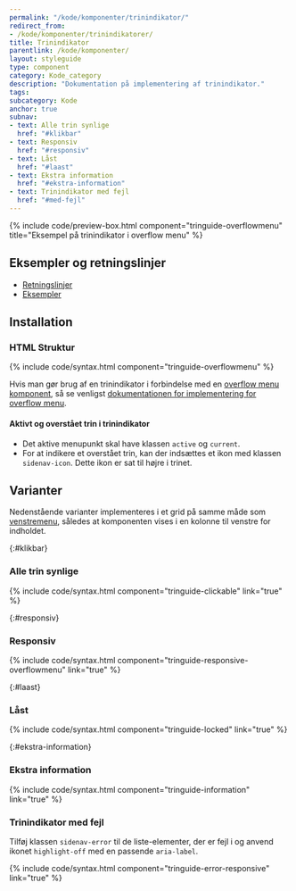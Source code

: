 ```yaml
---
permalink: "/kode/komponenter/trinindikator/"
redirect_from:
- /kode/komponenter/trinindikatorer/
title: Trinindikator
parentlink: /kode/komponenter/
layout: styleguide
type: component
category: Kode_category
description: "Dokumentation på implementering af trinindikator."
tags:
subcategory: Kode
anchor: true
subnav:
- text: Alle trin synlige
  href: "#klikbar"
- text: Responsiv
  href: "#responsiv"
- text: Låst
  href: "#laast"
- text: Ekstra information
  href: "#ekstra-information"
- text: Trinindikator med fejl
  href: "#med-fejl"
---
```


{% include code/preview-box.html component="tringuide-overflowmenu" title="Eksempel på trinindikator i overflow menu" %}

## Eksempler og retningslinjer
<ul class="nobullet-list">
    <li><a href="/komponenter/trinindikator/#retningslinjer">Retningslinjer</a></li>
    <li><a href="/komponenter/trinindikator/">Eksempler</a></li>
</ul>

## Installation

### HTML Struktur

{% include code/syntax.html component="tringuide-overflowmenu" %}

Hvis man gør brug af en trinindikator i forbindelse med en <a href="/komponenter/overflowmenu/">overflow menu komponent</a>, så se venligst <a href="/kode/komponenter/overflowmenu/">dokumentationen for implementering for overflow menu</a>.

#### Aktivt og overstået trin i trinindikator

- Det aktive menupunkt skal have klassen `active` og `current`.
- For at indikere et overstået trin, kan der indsættes et ikon med klassen `sidenav-icon`. Dette ikon er sat til højre i trinet.

## Varianter

Nedenstående varianter implementeres i et grid på samme måde som <a href="/komponenter/venstremenu/">venstremenu</a>, således at komponenten vises i en kolonne til venstre for indholdet.

{:#klikbar}
### Alle trin synlige
{% include code/syntax.html component="tringuide-clickable" link="true" %}

{:#responsiv}
### Responsiv
{% include code/syntax.html component="tringuide-responsive-overflowmenu" link="true" %}

{:#laast}
### Låst
{% include code/syntax.html component="tringuide-locked" link="true" %}

{:#ekstra-information}
### Ekstra information
{% include code/syntax.html component="tringuide-information" link="true" %}

### Trinindikator med fejl

Tilføj klassen `sidenav-error` til de liste-elementer, der er fejl i og anvend ikonet `highlight-off` med en passende `aria-label`.

{% include code/syntax.html component="tringuide-error-responsive" link="true" %}